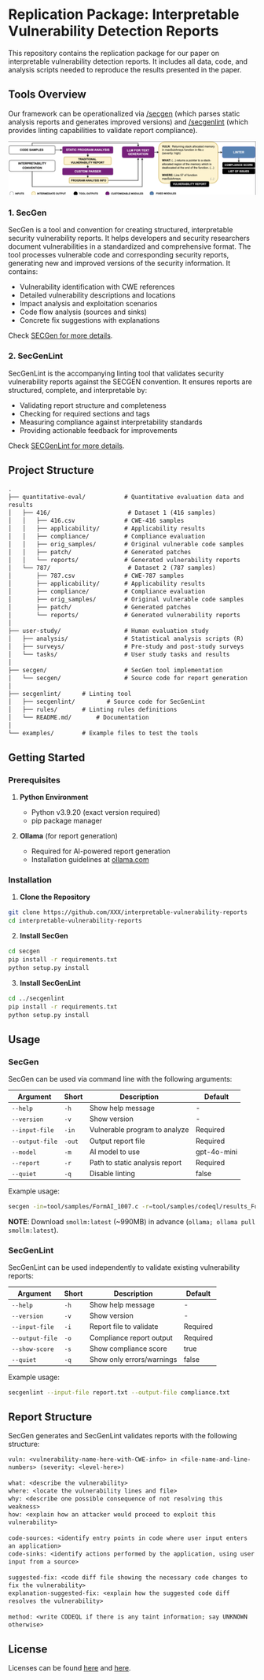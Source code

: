 # Replication Package: Interpretable Vulnerability Detection Reports

This repository contains the replication package for our paper on interpretable vulnerability detection reports. It includes all data, code, and analysis scripts needed to reproduce the results presented in the paper.

## Tools Overview
Our framework can be operationalized via [/secgen](/secgen) (which parses static analysis reports and generates improved versions) and [/secgenlint](/secgenlint) (which provides linting capabilities to validate report compliance).

![Tool Overview](imgs/tool.png)


### 1. SecGen
SecGen is a tool and convention for creating structured, interpretable security vulnerability reports. It helps developers and security researchers document vulnerabilities in a standardized and comprehensive format. The tool processes vulnerable code and corresponding security reports, generating new and improved versions of the security information. It contains:

- Vulnerability identification with CWE references
- Detailed vulnerability descriptions and locations
- Impact analysis and exploitation scenarios
- Code flow analysis (sources and sinks)
- Concrete fix suggestions with explanations

Check [SECGen for more details](/secgen/).

### 2. SecGenLint
SecGenLint is the accompanying linting tool that validates security vulnerability reports against the SECGEN convention. It ensures reports are structured, complete, and interpretable by:

- Validating report structure and completeness
- Checking for required sections and tags
- Measuring compliance against interpretability standards
- Providing actionable feedback for improvements

Check [SECGenLint for more details](/secgenlint).

## Project Structure

```
.
├── quantitative-eval/           # Quantitative evaluation data and results
│   ├── 416/                      # Dataset 1 (416 samples)
│   │   ├── 416.csv              # CWE-416 samples
│   │   ├── applicability/       # Applicability results
│   │   ├── compliance/          # Compliance evaluation
│   │   ├── orig_samples/        # Original vulnerable code samples
│   │   ├── patch/               # Generated patches
│   │   └── reports/             # Generated vulnerability reports
│   └── 787/                      # Dataset 2 (787 samples)
│       ├── 787.csv              # CWE-787 samples
│       ├── applicability/       # Applicability results
│       ├── compliance/          # Compliance evaluation
│       ├── orig_samples/        # Original vulnerable code samples
│       ├── patch/               # Generated patches
│       └── reports/             # Generated vulnerability reports
│
├── user-study/                  # Human evaluation study
│   ├── analysis/                # Statistical analysis scripts (R)
│   ├── surveys/                 # Pre-study and post-study surveys
│   └── tasks/                   # User study tasks and results
│
├── secgen/                      # SecGen tool implementation
│   └── secgen/                  # Source code for report generation
│
├── secgenlint/      # Linting tool
│   ├── secgenlint/         # Source code for SecGenLint
│   ├── rules/       # Linting rules definitions
│   └── README.md/       # Documentation
│
└── examples/        # Example files to test the tools
```

## Getting Started

### Prerequisites

1. **Python Environment**
   - Python v3.9.20 (exact version required)
   - pip package manager

2. **Ollama** (for report generation)
   - Required for AI-powered report generation
   - Installation guidelines at [ollama.com](https://ollama.com/)

### Installation

1. **Clone the Repository**
```bash
git clone https://github.com/XXX/interpretable-vulnerability-reports
cd interpretable-vulnerability-reports
```

2. **Install SecGen**
```bash
cd secgen
pip install -r requirements.txt
python setup.py install
```

3. **Install SecGenLint**
```bash
cd ../secgenlint
pip install -r requirements.txt
python setup.py install
```

## Usage

### SecGen

SecGen can be used via command line with the following arguments:

| Argument | Short | Description | Default |
|----------|-------|-------------|---------|
| `--help` | `-h` | Show help message | - |
| `--version` | `-v` | Show version | - |
| `--input-file` | `-in` | Vulnerable program to analyze | Required |
| `--output-file` | `-out` | Output report file | Required |
| `--model` | `-m` | AI model to use | gpt-4o-mini |
| `--report` | `-r` | Path to static analysis report | Required |
| `--quiet` | `-q` | Disable linting | false |

Example usage:
```bash
secgen -in=tool/samples/FormAI_1007.c -r=tool/samples/codeql/results_FormAI_1007.sarif -out=tool/samples/generated/1007.txt --model=smollm:latest 
```
**NOTE**: Download `smollm:latest` (~990MB) in advance (`ollama; ollama pull smollm:latest`).


### SecGenLint

SecGenLint can be used independently to validate existing vulnerability reports:

| Argument | Short | Description | Default |
|----------|-------|-------------|---------|
| `--help` | `-h` | Show help message | - |
| `--version` | `-v` | Show version | - |
| `--input-file` | `-i` | Report file to validate | Required |
| `--output-file` | `-o` | Compliance report output | Required |
| `--show-score` | `-s` | Show compliance score | true |
| `--quiet` | `-q` | Show only errors/warnings | false |

Example usage:
```bash
secgenlint --input-file report.txt --output-file compliance.txt
```

## Report Structure

SecGen generates and SecGenLint validates reports with the following structure:

```
vuln: <vulnerability-name-here-with-CWE-info> in <file-name-and-line-numbers> (severity: <level-here>)

what: <describe the vulnerability>
where: <locate the vulnerability lines and file>
why: <describe one possible consequence of not resolving this weakness>
how: <explain how an attacker would proceed to exploit this vulnerability>

code-sources: <identify entry points in code where user input enters an application>
code-sinks: <identify actions performed by the application, using user input from a source>

suggested-fix: <code diff file showing the necessary code changes to fix the vulnerability>
explanation-suggested-fix: <explain how the suggested code diff resolves the vulnerability>

method: <write CODEQL if there is any taint information; say UNKNOWN otherwise>
```

## License
Licenses can be found [here](/secgen/LICENSE.md) and [here](/secgenlint/LICENSE.md).